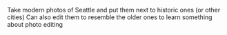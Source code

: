 Take modern photos of Seattle and put them next to historic ones (or other cities)
Can also edit them to resemble the older ones to learn something about photo editing
